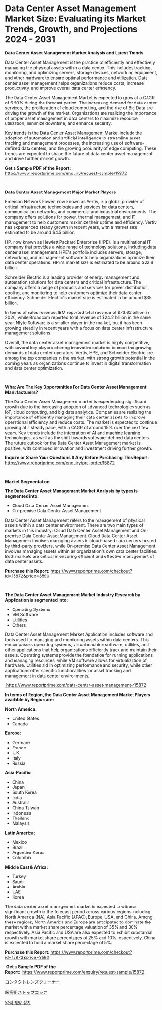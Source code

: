 <p><h1>Data Center Asset Management Market Size: Evaluating its Market Trends, Growth, and Projections 2024 - 2031</h1></p><p><strong>Data Center Asset Management Market Analysis and Latest Trends</strong></p>
<p><p>Data Center Asset Management is the practice of efficiently and effectively managing the physical assets within a data center. This includes tracking, monitoring, and optimizing servers, storage devices, networking equipment, and other hardware to ensure optimal performance and utilization. Data center asset management helps organizations reduce costs, increase productivity, and improve overall data center efficiency.</p><p>The Data Center Asset Management Market is expected to grow at a CAGR of 6.50% during the forecast period. The increasing demand for data center services, the proliferation of cloud computing, and the rise of Big Data are driving the growth of the market. Organizations are realizing the importance of proper asset management in data centers to maximize resource utilization, minimize downtime, and enhance security.</p><p>Key trends in the Data Center Asset Management Market include the adoption of automation and artificial intelligence to streamline asset tracking and management processes, the increasing use of software-defined data centers, and the growing popularity of edge computing. These trends are expected to shape the future of data center asset management and drive further market growth.</p></p>
<p><strong>Get a Sample PDF of the Report:&nbsp;</strong> <a href="https://www.reportprime.com/enquiry/request-sample/15872">https://www.reportprime.com/enquiry/request-sample/15872</a></p>
<p>&nbsp;</p>
<p><strong>Data Center Asset Management Major Market Players</strong></p>
<p><p>Emerson Network Power, now known as Vertiv, is a global provider of critical infrastructure technologies and services for data centers, communication networks, and commercial and industrial environments. The company offers solutions for power, thermal management, and IT management to help customers maximize their uptime and efficiency. Vertiv has experienced steady growth in recent years, with a market size estimated to be around $4.5 billion.</p><p>HP, now known as Hewlett Packard Enterprise (HPE), is a multinational IT company that provides a wide range of technology solutions, including data center asset management. HPE's portfolio includes servers, storage, networking, and management software to help organizations optimize their data center operations. HPE's market size is estimated to be around $22.8 billion.</p><p>Schneider Electric is a leading provider of energy management and automation solutions for data centers and critical infrastructure. The company offers a range of products and services for power distribution, cooling, and monitoring to help customers optimize their data center efficiency. Schneider Electric's market size is estimated to be around $35 billion.</p><p>In terms of sales revenue, IBM reported total revenue of $73.62 billion in 2020, while Broadcom reported total revenue of $24.2 billion in the same year. Nlyte Software is a smaller player in the market, but it has been growing steadily in recent years with a focus on data center infrastructure management solutions.</p><p>Overall, the data center asset management market is highly competitive, with several key players offering innovative solutions to meet the growing demands of data center operators. Vertiv, HPE, and Schneider Electric are among the top companies in the market, with strong growth potential in the coming years as organizations continue to invest in digital transformation and data center optimization.</p></p>
<p>&nbsp;</p>
<p><strong>What Are The Key Opportunities For Data Center Asset Management Manufacturers?</strong></p>
<p><p>The Data Center Asset Management market is experiencing significant growth due to the increasing adoption of advanced technologies such as IoT, cloud computing, and big data analytics. Companies are realizing the importance of efficiently managing their data center assets to improve operational efficiency and reduce costs. The market is expected to continue growing at a steady pace, with a CAGR of around 15% over the next few years. Key trends include the integration of AI and machine learning technologies, as well as the shift towards software-defined data centers. The future outlook for the Data Center Asset Management market is positive, with continued innovation and investment driving further growth.</p></p>
<p><strong>Inquire or Share Your Questions If Any Before Purchasing This Report:</strong> <a href="https://www.reportprime.com/enquiry/pre-order/15872">https://www.reportprime.com/enquiry/pre-order/15872</a></p>
<p>&nbsp;</p>
<p><strong>Market Segmentation</strong></p>
<p><strong>The Data Center Asset Management Market Analysis by types is segmented into:</strong></p>
<p><ul><li>Cloud Data Center Asset Management</li><li>On-premise Data Center Asset Management</li></ul></p>
<p><p>Data Center Asset Management refers to the management of physical assets within a data center environment. There are two main types of markets in this industry: Cloud Data Center Asset Management and On-premise Data Center Asset Management. Cloud Data Center Asset Management involves managing assets in cloud-based data centers hosted by third-party providers, while On-premise Data Center Asset Management involves managing assets within an organization's own data center facilities. Both markets are critical in ensuring efficient and effective management of data center assets.</p></p>
<p><strong>Purchase this Report:&nbsp;</strong><a href="https://www.reportprime.com/checkout?id=15872&price=3590">https://www.reportprime.com/checkout?id=15872&price=3590</a></p>
<p>&nbsp;</p>
<p><strong>The Data Center Asset Management Market Industry Research by Application is segmented into:</strong></p>
<p><ul><li>Operating Systems</li><li>VM Software</li><li>Utilities</li><li>Others</li></ul></p>
<p><p>Data Center Asset Management Market Application includes software and tools used for managing and monitoring assets within data centers. This encompasses operating systems, virtual machine software, utilities, and other applications that help organizations efficiently track and maintain their assets. Operating systems provide the foundation for running applications and managing resources, while VM software allows for virtualization of hardware. Utilities aid in optimizing performance and security, while other applications offer specific functionalities for asset tracking and management in data center environments.</p></p>
<p><a href="https://www.reportprime.com/data-center-asset-management-r15872">&nbsp;https://www.reportprime.com/data-center-asset-management-r15872</a></p>
<p><strong>In terms of Region, the Data Center Asset Management Market Players available by Region are:</strong></p>
<p>
    <p> <strong> North America: </strong>
        <ul>
            <li>United States</li>
            <li>Canada</li>
        </ul>
        </p> 
    <p> <strong> Europe: </strong>
        <ul>
            <li>Germany</li>
            <li>France</li>
            <li>U.K.</li>
            <li>Italy</li>
            <li>Russia</li>
        </ul>
        </p> 
    <p> <strong> Asia-Pacific: </strong>
        <ul>
            <li>China</li>
            <li>Japan</li>
            <li>South Korea</li>
            <li>India</li>
            <li>Australia</li>
            <li>China Taiwan</li>
            <li>Indonesia</li>
            <li>Thailand</li>
            <li>Malaysia</li>
        </ul>
        </p> 
    <p> <strong> Latin America: </strong>
        <ul>
            <li>Mexico</li>
            <li>Brazil</li>
            <li>Argentina Korea</li>
            <li>Colombia</li>
        </ul>
        </p> 
    <p> <strong> Middle East & Africa: </strong>
        <ul>
            <li>Turkey</li>
            <li>Saudi</li>
            <li>Arabia</li>
            <li>UAE</li>
            <li>Korea</li>
        </ul>
    </p>
    </p>
<p><p>The data center asset management market is expected to witness significant growth in the forecast period across various regions including North America (NA), Asia Pacific (APAC), Europe, USA, and China. Among these regions, North America and Europe are anticipated to dominate the market with a market share percentage valuation of 35% and 30% respectively. Asia Pacific and USA are also expected to exhibit substantial growth with market share percentages of 25% and 10% respectively. China is expected to hold a market share percentage of 5%.</p></p>
<p><strong>Purchase this Report: </strong><a href="https://www.reportprime.com/checkout?id=15872&price=3590">https://www.reportprime.com/checkout?id=15872&price=3590</a></p>
<p>&nbsp;<strong>Get a Sample PDF of the Report:&nbsp;&nbsp;</strong><a href="https://www.reportprime.com/enquiry/request-sample/15872">https://www.reportprime.com/enquiry/request-sample/15872</a></p>
<p><strong></strong></p>
<p><p><a href="https://medium.com/@thomassandoval55/%E3%82%B3%E3%83%B3%E3%82%BF%E3%82%AF%E3%83%88%E3%83%AC%E3%83%B3%E3%82%BA%E3%82%AF%E3%83%AA%E3%83%BC%E3%83%8A%E3%83%BC%E5%B8%82%E5%A0%B4%E3%81%AE%E5%B1%95%E6%9C%9B-%E6%A5%AD%E7%95%8C%E6%A6%82%E8%A6%81%E3%81%A8%E4%BA%88%E6%B8%AC-2024%E5%B9%B4%E3%81%8B%E3%82%892031%E5%B9%B4-e95c994da8b4">コンタクトレンズクリーナー</a></p><p><a href="https://medium.com/@orlohagenes_12279/%E5%8C%BB%E7%99%82%E7%94%A8%E3%82%B9%E3%83%88%E3%83%83%E3%83%97%E3%82%B3%E3%83%83%E3%82%AF%E5%B8%82%E5%A0%B4-%E5%B8%82%E5%A0%B4cagr-%E5%B8%82%E5%A0%B4%E5%8B%95%E5%90%91-%E6%88%90%E9%95%B7%E6%88%A6%E7%95%A5%E3%81%AB%E9%96%A2%E3%81%99%E3%82%8B%E6%83%85%E5%A0%B1-ed487e835287">医療用ストップコック</a></p><p><a href="https://medium.com/@maryamsipes/%EC%95%95%EB%A0%A5-%EA%B6%A4%EC%96%91-%EC%9E%A5%EB%B9%84-%EC%8B%9C%EC%9E%A5-%EC%A1%B0%EC%82%AC-%EB%B3%B4%EA%B3%A0%EC%84%9C-%EA%B7%B8-%EC%97%AD%EC%82%AC-%EB%B0%8F-2024%EB%85%84%EB%B6%80%ED%84%B0-2031%EB%85%84%EA%B9%8C%EC%A7%80%EC%9D%98-%EC%98%88%EC%B8%A1-7b0556423044">압력 궤양 장치</a></p></p>